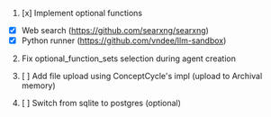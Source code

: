 1. [x] Implement optional functions
- [x] Web search (https://github.com/searxng/searxng)
- [x] Python runner (https://github.com/vndee/llm-sandbox)

2. Fix optional_function_sets selection during agent creation

3. [ ] Add file upload using ConceptCycle's impl (upload to Archival memory)

4. [ ] Switch from sqlite to postgres (optional)
